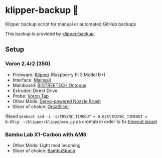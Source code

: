 # klipper-backup 💾 
Klipper backup script for manual or automated GitHub backups

This backup is provided by [klipper-backup](https://github.com/Staubgeborener/klipper-backup).

## Setup
### Voron 2.4r2 (350)
* Firmware: [Klipper](https://www.klipper3d.org/) (Raspberry Pi 3 Model B+)
* Interface: [Mainsail](https://docs.mainsail.xyz/)
* Mainboard: [BIGTREETECH Octopus](https://bigtree-tech.com)
* Extruder: Direct Drive
* Probe: [Voron Tap](https://github.com/VoronDesign/Voron-Tap)
* Other Mods: [Servo-powered Nozzle Brush](https://github.com/tronfu/Voron-Mods/tree/main/Servo_Nozzle_Brush)
* Slicer of choice: [OrcaSlicer](https://github.com/SoftFever/OrcaSlicer)

(Need `@reboot sed -i 's\TRSYNC_TIMEOUT = 0.025\TRSYNC_TIMEOUT = 0.05\g' ~/klipper/klippy/mcu.py` as crontab in order to fix [timeout issue](https://canbus.esoterical.online/troubleshooting/timeout_during_homing_probing.html))

### Bambu Lab X1-Carbon with AMS
* Other Mods: Light mod incoming
* Slicer of choice: [BambuStudio](https://github.com/bambulab/BambuStudio) 
